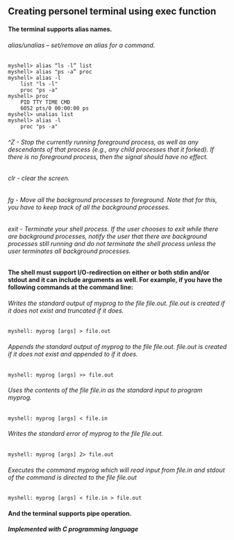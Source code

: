 ## Creating personel terminal using exec function

#### The terminal supports alias names.
###### alias/unalias – set/remove an alias for a command.
	myshell> alias “ls -l” list
	myshell> alias "ps -a” proc
	myshell> alias -l
		list "ls -l"
		proc "ps -a"
	myshell> proc
		PID TTY TIME CMD
		6052 pts/0 00:00:00 ps
	myshell> unalias list
	myshell> alias -l
		proc "ps -a"

###### ^Z - Stop the currently running foreground process, as well as any descendants of that process (e.g., any child processes that it forked). If there is no foreground process, then the signal should have no effect.
  
###### clr - clear the screen.
  
###### fg - Move all the background processes to foreground. Note that for this, you have to keep track of all the background processes.
  
###### exit - Terminate your shell process. If the user chooses to exit while there are background processes, notify the user that there are background processes still running and do not terminate the shell process unless the user terminates all background processes.


#### The shell must support I/O-redirection on either or both stdin and/or stdout and it can include arguments as well. For example, if you have the following commands at the command line:
  
###### Writes the standard output of myprog to the file file.out. file.out is created if it does not exist and truncated if it does.
	myshell: myprog [args] > file.out
  
###### Appends the standard output of myprog to the file file.out. file.out is created if it does not exist and appended to if it does.
	myshell: myprog [args] >> file.out
    
###### Uses the contents of the file file.in as the standard input to program myprog.  
	myshell: myprog [args] < file.in
    
###### Writes the standard error of myprog to the file file.out.
	myshell: myprog [args] 2> file.out
    
###### Executes the command myprog which will read input from file.in and stdout of the command is directed to the file file.out
 	myshell: myprog [args] < file.in > file.out
    
    
#### And the terminal supports pipe operation.

##### Implemented with C programming language
